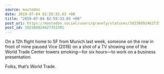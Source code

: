```yaml
---
source: mastodon
date: 2019-07-04 02:55:33.03 +00
title: "2019-07-04 02:55:33.03 +00"
post_uri: https://mastodon.social/users/gravely/statuses/102380924627353391
post_id: 102380924627353391
---
```

On a 12h flight home to SF from Munich last week, someone on the row in front of mine paused Vice (2018) on a shot of a TV showing one of the World Trade Center towers smoking—for six hours—to work on a business presentation.

Folks, that’s World Trade.


